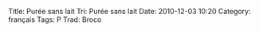 Title: Purée sans lait
 Tri: Purée sans lait
 Date: 2010-12-03 10:20
 Category: français
 Tags: P
 Trad: Broco
 